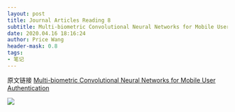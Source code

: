 ```yaml
---
layout: post
title: Journal Articles Reading 8
subtitle: Multi-biometric Convolutional Neural Networks for Mobile User Authentication
date: 2020.04.16 18:16:24
author: Price Wang
header-mask: 0.8
tags:
- 笔记
---
```


原文链接 [Multi-biometric Convolutional Neural Networks for Mobile User Authentication](https://ieeexplore.ieee.org/document/8574173)

<img class="post_img" src="{{ site.baseurl }}/img/post/{{ page.title }}/{{ page.title }}.png">

